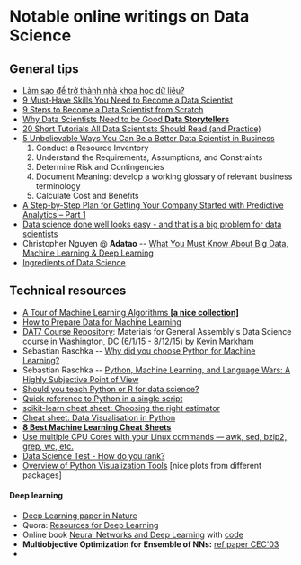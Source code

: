 # Notable online writings on Data Science


## General tips

* [Làm sao để trở thành nhà khoa học dữ liệu?](http://bigsonata.com/lam-sao-de-tro-thanh-nha-khoa-hoc-du-lieu/)
* [9 Must-Have Skills You Need to Become a Data Scientist](http://www.kdnuggets.com/2014/11/9-must-have-skills-data-scientist.html)
* [9 Steps to Become a Data Scientist from Scratch](www.datasciencecentral.com/profiles/blogs/9-steps-to-become-a-data-scientist-from-scratch)
* [Why Data Scientists Need to be Good **Data Storytellers**](http://www.datasciencecentral.com/profiles/blogs/why-data-scientists-need-to-be-good-data-storytellers)
* [20 Short Tutorials All Data Scientists Should Read (and Practice)](http://www.datasciencecentral.com/profiles/blogs/17-short-tutorials-all-data-scientists-should-read-and-practice)
* [5 Unbelievable Ways You Can Be a Better Data Scientist in Business](http://www.datasciencecentral.com/profiles/blogs/5-unbelievable-ways-you-can-be-a-better-data-scientist-in)
  1. Conduct a Resource Inventory
  2. Understand the Requirements, Assumptions, and Constraints
  3. Determine Risk and Contingencies
  4. Document Meaning: develop a working glossary of relevant business terminology
  5. Calculate Cost and Benefits
* [A Step-by-Step Plan for Getting Your Company Started with Predictive Analytics – Part 1](http://www.datasciencecentral.com/profiles/blogs/a-step-by-step-plan-for-getting-your-company-started-with-predict)
* [Data science done well looks easy - and that is a big problem for data scientists](http://simplystatistics.org/2015/03/17/data-science-done-well-looks-easy-and-that-is-a-big-problem-for-data-scientists/)
* Christopher Nguyen @ **Adatao** -- [What You Must Know About Big Data, Machine Learning & Deep Learning](http://adatao.com/blog/featured/2015/a16z-podcast-1/)
* [Ingredients of Data Science](http://www.hadoop360.com/blog/ingredients-of-data-science)



## Technical resources

* [A Tour of Machine Learning Algorithms **[a nice collection]**](http://www.datasciencecentral.com/profiles/blogs/a-tour-of-machine-learning-algorithms-1)
* [How to Prepare Data for Machine Learning](http://machinelearningmastery.com/how-to-prepare-data-for-machine-learning/)
* [DAT7 Course Repository](https://github.com/justmarkham/DAT7/blob/master/README.md):
  Materials for General Assembly's Data Science course in Washington, DC (6/1/15 - 8/12/15) by Kevin Markham
* Sebastian Raschka -- [Why did you choose Python for Machine Learning?](https://github.com/datascibox/python-machine-learning-book/blob/master/faq/why_python.md)
* Sebastian Raschka -- [Python, Machine Learning, and Language Wars: A Highly Subjective Point of View](http://sebastianraschka.com/blog/2015/why-python.html)
* [Should you teach Python or R for data science?](http://www.dataschool.io/python-or-r-for-data-science/)
* [Quick reference to Python in a single script](http://www.dataschool.io/python-quick-reference/)
* [scikit-learn cheat sheet: Choosing the right estimator](http://scikit-learn.org/stable/tutorial/machine_learning_map/)
* [Cheat sheet: Data Visualisation in Python](http://www.analyticsvidhya.com/blog/2015/06/data-visualization-in-python-cheat-sheet/)
* [**8 Best Machine Learning Cheat Sheets**](http://devzum.com/2015/06/best-machine-learning-cheat-sheets/)
* [Use multiple CPU Cores with your Linux commands — awk, sed, bzip2, grep, wc, etc.](http://www.rankfocus.com/use-cpu-cores-linux-commands/)
* [Data Science Test - How do you rank?](http://www.datasciencecentral.com/profiles/blogs/data-science-test-how-do-you-rank)
* [Overview of Python Visualization Tools](http://pbpython.com/visualization-tools-1.html) [nice plots from different packages]


#### Deep learning
* [Deep Learning paper in Nature](http://www.nature.com/nature/journal/v521/n7553/full/nature14539.html)
* Quora: [Resources for Deep Learning](https://www.quora.com/What-are-some-good-books-papers-for-learning-deep-learning)
* Online book [Neural Networks and Deep Learning](http://neuralnetworksanddeeplearning.com/) with [code](https://github.com/mnielsen/neural-networks-and-deep-learning)
* **Multiobjective Optimization for Ensemble of NNs:** [ref paper CEC'03](http://ieeexplore.ieee.org/stamp/stamp.jsp?tp=&arnumber=1299928)
* 
